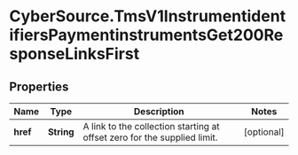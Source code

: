 # CyberSource.TmsV1InstrumentidentifiersPaymentinstrumentsGet200ResponseLinksFirst

## Properties
Name | Type | Description | Notes
------------ | ------------- | ------------- | -------------
**href** | **String** | A link to the collection starting at offset zero for the supplied limit. | [optional] 


